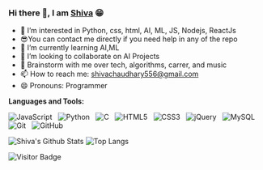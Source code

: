 
<!--- 
- 👋 Hi, I’m @ChaudharyShiva18 
- 👀 I’m interested in Python, css, html, AI, ML, JS, Nodejs, ReactJs
- 😎You can contact me directly if you need help in any of the repo
- 🌱 I’m currently learning AI,ML
- 💞️ I’m looking to collaborate on AI Projects
- 📫 Email me on shivachaudhary556@gmail.com

ChaudharyShiva18/ChaudharyShiva18 is a ✨ special ✨ repository because its `README.md` (this file) appears on your GitHub profile.
You can click the Preview link to take a look at your changes.
--->

### Hi there 👋, I am [Shiva](https://chaudharyshiva18.github.io/mysite/) 😁 
- 👀 I’m interested in Python, css, html, AI, ML, JS, Nodejs, ReactJs
- 😎You can contact me directly if you need help in any of the repo
- 🌱 I’m currently learning AI,ML
- 💞️ I’m looking to collaborate on AI Projects
- 💬 Brainstorm with me over tech, algorithms, carrer, and music 
- 📫 How to reach me: shivachaudhary556@gmail.com
- 😄 Pronouns: Programmer

**Languages and Tools:** 

![JavaScript](https://img.shields.io/badge/-JavaScript-black?logo=javascript&style=social)&nbsp;&nbsp;
![Python](https://img.shields.io/badge/-Python-black?logo=Python&style=social)&nbsp;&nbsp;
![C](https://img.shields.io/badge/-C-black?logo=c&style=social)&nbsp;&nbsp;
![HTML5](https://img.shields.io/badge/-HTML5-black?logo=html5&style=social)&nbsp;&nbsp;
![CSS3](https://img.shields.io/badge/-CSS3-black?logo=css3&style=social)&nbsp;&nbsp;
![jQuery](https://img.shields.io/badge/-jQuery-black?logo=jquery&style=social)&nbsp;&nbsp;
![MySQL](https://img.shields.io/badge/-MySQL-black?logo=mysql&style=social)&nbsp;&nbsp;
![Git](https://img.shields.io/badge/-Git-black?logo=git&style=social)&nbsp;&nbsp;
![GitHub](https://img.shields.io/badge/-GitHub-black?logo=github&style=social)&nbsp;&nbsp;

![Shiva's Github Stats](https://github-readme-stats.vercel.app/api?username=ChaudharyShiva18&count_private=true&show_icons=true&include_all_commits=true)
![Top Langs](https://github-readme-stats.vercel.app/api/top-langs/?username=ChaudharyShiva18&hide=TeX&layout=compact)

![Visitor Badge](https://visitor-badge.laobi.icu/badge?page_id=ChaudharyShiva18.ChaudharyShiva18)

